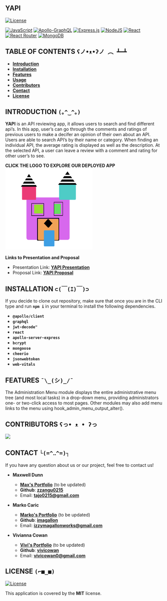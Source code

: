 YAPI
----

[![License](https://img.shields.io/github/license/Ileriayo/markdown-badges?style=for-the-badge)](./LICENSE)


[![JavaScript](https://img.shields.io/badge/javascript-%23323330.svg?style=for-the-badge&logo=javascript&logoColor=%23F7DF1E)](https://img.shields.io/badge/javascript-%23323330.svg?style=for-the-badge&logo=javascript&logoColor=%23F7DF1E)
[![Apollo-GraphQL](https://img.shields.io/badge/-ApolloGraphQL-311C87?style=for-the-badge&logo=apollo-graphql)](https://img.shields.io/badge/-ApolloGraphQL-311C87?style=for-the-badge&logo=apollo-graphql)
[![Express.js](https://img.shields.io/badge/express.js-%23404d59.svg?style=for-the-badge&logo=express&logoColor=%2361DAFB)](https://img.shields.io/badge/express.js-%23404d59.svg?style=for-the-badge&logo=express&logoColor=%2361DAFB)
[![NodeJS](https://img.shields.io/badge/node.js-6DA55F?style=for-the-badge&logo=node.js&logoColor=white)](https://img.shields.io/badge/node.js-6DA55F?style=for-the-badge&logo=node.js&logoColor=white)
[![React](https://img.shields.io/badge/react-%2320232a.svg?style=for-the-badge&logo=react&logoColor=%2361DAFB)](https://img.shields.io/badge/react-%2320232a.svg?style=for-the-badge&logo=react&logoColor=%2361DAFB)
[![React Router](https://img.shields.io/badge/React_Router-CA4245?style=for-the-badge&logo=react-router&logoColor=white)](https://img.shields.io/badge/React_Router-CA4245?style=for-the-badge&logo=react-router&logoColor=white)
[![MongoDB](https://img.shields.io/badge/MongoDB-%234ea94b.svg?style=for-the-badge&logo=mongodb&logoColor=white)](https://img.shields.io/badge/MongoDB-%234ea94b.svg?style=for-the-badge&logo=mongodb&logoColor=white)



TABLE OF CONTENTS   `ʕノ•ᴥ•ʔノ ︵ ┻━┻`
-----------------

- [**Introduction**](#-introduction)
- [**Installation**](#-installation)
- [**Features**](#-features)
- [**Usage**](#-usage)
- [**Contributors**](#-contributors)
- [**Contact**](#-contact)
- [**License**](#-license)


INTRODUCTION   `(｡^‿^｡)`
------------

**YAPI** is an API reviewing app, it allows users to search and find different api’s. In this app, user’s can go through the comments and ratings of previous users to make a decifer an opinion of their own about an API. Users are able to search API’s by their name or category. When finding an individual API, the average rating is displayed as well as the description. At the selected API, a user can leave a review with a comment and rating for other user’s to see.

**CLICK THE LOGO TO EXPLORE OUR DEPLOYED APP**  
<a href="https://yapi-app.herokuapp.com/"><img alt="YAPI_APP" src="./client/src/assets/images/logo.png" ></a>



**Links to Presentation and Proposal**
- Presentation Link: [**YAPI Presentation**](https://docs.google.com/presentation/d/1UWc7UL9M0mQpQ5fAv69IIcJT7CVqT4f9MVdogAV-ULo/edit#slide=id.p)
- Proposal Link: [**YAPI Proposal**](https://docs.google.com/document/d/13z_gj7ZWftO4K7v0pe1X24_yZew4ca_W3CM6If3b5lc/edit)



INSTALLATION   `⊂(￣(ｴ)￣)⊃`
------------
If you decide to clone out repository, make sure that once you are in the CLI type and run **`npm i`** in your terminal to install the following dependencies.

- **`@apollo/client`**
- **`graphql`**
- **`jwt-decode"`**
- **`react`**
- **`apollo-server-express`**
- **`bcrypt`**
- **`mongoose`**
- **`cheerio`**
- **`jsonwebtoken`**
- **`web-vitals`**


FEATURES   `¯\_(シ)_/¯`
--------

The Administration Menu module displays the entire administrative menu tree
(and most local tasks) in a drop-down menu, providing administrators one- or
two-click access to most pages.  Other modules may also add menu links to the
menu using hook_admin_menu_output_alter().



CONTRIBUTORS  `ʕっ• ᴥ • ʔっ`
------------

<a href="https://github.com/m-car/project-3/graphs/contributors">
  <img src="https://contrib.rocks/image?repo=m-car/project-3" />
</a>


CONTACT   `└(=^‥^=)┐`
-------

If you have any question about us or our project, feel free to contact us!

- **Maxwell Dunn**

  - [**Max's Portfolio**](https://zzangu0215.github.io/portfolio/) (to be updated)
  - **Github**: [**zzangu0215**](https://github.com/zzangu0215)
  - Email: **tajo0215@gmail.com**

- **Marko Caric**

  - [**Marko's Portfolio**](https://imagallon.github.io/portfolio1.1/) (to be updated)
  - **Github**: [**imagallon**](https://github.com/imagallon)
  - Email: **izzymagallonworks@gmail.com**

- **Vivianna Cowan**

  - [**Vivi's Portfolio**](https://vivicowan.github.io/updated-portfolio/) (to be updated)
  - **Github**: [**vivicowan**](https://github.com/vivicowan)
  - Email: **vivicowan0@gmail.com**


LICENSE  `(⌐■_■)`
-------

[![License](https://img.shields.io/github/license/Ileriayo/markdown-badges?style=for-the-badge)](./LICENSE)

This application is covered by the **MIT** license.
